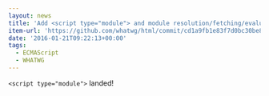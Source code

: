 ```yaml
---
layout: news
title: 'Add <script type="module"> and module resolution/fetching/evaluation · whatwg/html@cd1a9fb'
item-url: 'https://github.com/whatwg/html/commit/cd1a9fb1e83f7d0bc30be8b34ecdaf444a0b19a4'
date: '2016-01-21T09:22:13+00:00'
tags:
  - ECMAScript
  - WHATWG
---
```

`<script type="module">` landed!
